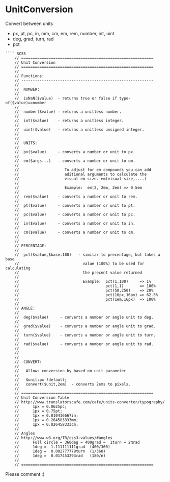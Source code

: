 UnitConversion
==============

Convert between units 
- px, pt, pc, in, mm, cm, em, rem, number, int, uint
- deg, grad, turn, rad
- pct

````
```` SCSS
    // ========================================================== 
    // Unit Conversion
    // ========================================================== 
    // 
    // Functions:
    // ----------------------------------------------------------  
    // 
    //  NUMBER:
    //    
    //  isNaN($value)  - returns true or false if type-of($value)==number
    // 
    //  number($value) - returns a unitless number.
    // 
    //  int($value)    - returns a unitless integer. 
    // 
    //  uint($value)   - returns a unitless unsigned integer. 
    //
    // 
    //  UNITS: 
    // 
    //  px($value)     - converts a number or unit to px.
    //                     
    //  em($args...)   - converts a number or unit to em. 
    // 
    //                    To adjust for em compounds you can add
    //                    aditional arguments to calculate the 
    //                    visual em size. em(visual-size,....)
    //                               
    //                    Example:  em(2, 2em, 2em) => 0.5em
    //
    //  rem($value)    - converts a number or unit to rem. 
    // 
    //  pt($value)     - converts a number or unit to pt. 
    // 
    //  pc($value)     - converts a number or unit to pc. 
    // 
    //  in($value)     - converts a number or unit to in. 
    // 
    //  cm($value)     - converts a number or unit to cm. 
    //
    // 
    // PERCENTAGE:
    // 
    //  pct($value,$base:100)   - similar to precentage, but takes a base
    //                            value (100%) to be used for calculating 
    //                            the precent value returned
    //                            
    //                            Example:  pct(1,100)     => 1%   
    //                                      pct(1,1)       => 100%
    //                                      pct(50,250)    => 20%
    //                                      pct(10px,16px) => 62.5%
    //                                      pct(1em,16px)  => 100%
    //   
    // ANGLE:
    // 
    //  deg($value)     - converts a number or angle unit to deg.  
    // 
    //  grad($value)    - converts a number or angle unit to grad.
    //
    //  turn($value)    - converts a number or angle unit to turn.
    //
    //  rad($value)     - converts a number or angle unit to rad.  
    // 
    // 
    // 
    //  CONVERT:
    // 
    //   Allows conversion by based on unit parameter
    // 
    //   $unit:px !default;
    //   convert($unit,2em)  - converts 2ems to pixels.  
    // 
    // ========================================================== 
    // Unit Conversion Table
    // http://www.translatorscafe.com/cafe/units-converter/typography/
    //      1px = 0.0625pc;
    //      1px = 0.75pt;  
    //      1px = 0.010416667in;    
    //      1px = 0.264583333mm;
    //      1px = 0.026458333cm;
    //
    // Angles
    // http://www.w3.org/TR/css3-values/#angles
    //      Full circle = 360deg = 400grad =  1turn = 2πrad
    //      1deg =  1.111111111grad  (400/360)
    //      1deg =  0.002777778turn  (1/360)
    //      1deg =  0.017453293rad   (180/π) 
    // 
    // ==========================================================
````


Please comment :)
